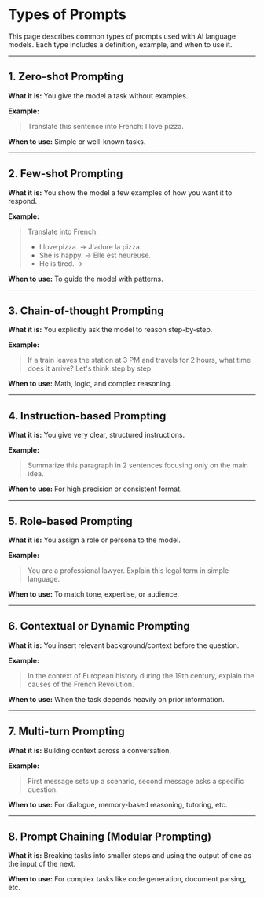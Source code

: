 # Types of Prompts

This page describes common types of prompts used with AI language models. Each type includes a definition, example, and when to use it.

---

## 1. Zero-shot Prompting
**What it is:** You give the model a task without examples.

**Example:**
> Translate this sentence into French: I love pizza.

**When to use:** Simple or well-known tasks.

---

## 2. Few-shot Prompting
**What it is:** You show the model a few examples of how you want it to respond.

**Example:**
> Translate into French:
> - I love pizza. → J'adore la pizza.
> - She is happy. → Elle est heureuse.
> - He is tired. →

**When to use:** To guide the model with patterns.

---

## 3. Chain-of-thought Prompting
**What it is:** You explicitly ask the model to reason step-by-step.

**Example:**
> If a train leaves the station at 3 PM and travels for 2 hours, what time does it arrive? Let's think step by step.

**When to use:** Math, logic, and complex reasoning.

---

## 4. Instruction-based Prompting
**What it is:** You give very clear, structured instructions.

**Example:**
> Summarize this paragraph in 2 sentences focusing only on the main idea.

**When to use:** For high precision or consistent format.

---

## 5. Role-based Prompting
**What it is:** You assign a role or persona to the model.

**Example:**
> You are a professional lawyer. Explain this legal term in simple language.

**When to use:** To match tone, expertise, or audience.

---

## 6. Contextual or Dynamic Prompting
**What it is:** You insert relevant background/context before the question.

**Example:**
> In the context of European history during the 19th century, explain the causes of the French Revolution.

**When to use:** When the task depends heavily on prior information.

---

## 7. Multi-turn Prompting
**What it is:** Building context across a conversation.

**Example:**
> First message sets up a scenario, second message asks a specific question.

**When to use:** For dialogue, memory-based reasoning, tutoring, etc.

---

## 8. Prompt Chaining (Modular Prompting)
**What it is:** Breaking tasks into smaller steps and using the output of one as the input of the next.

**When to use:** For complex tasks like code generation, document parsing, etc. 